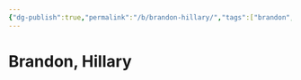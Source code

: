 ```yaml
---
{"dg-publish":true,"permalink":"/b/brandon-hillary/","tags":["brandon","bristolcove","male","triptychfamily","person"]}
---
```



# Brandon, Hillary



